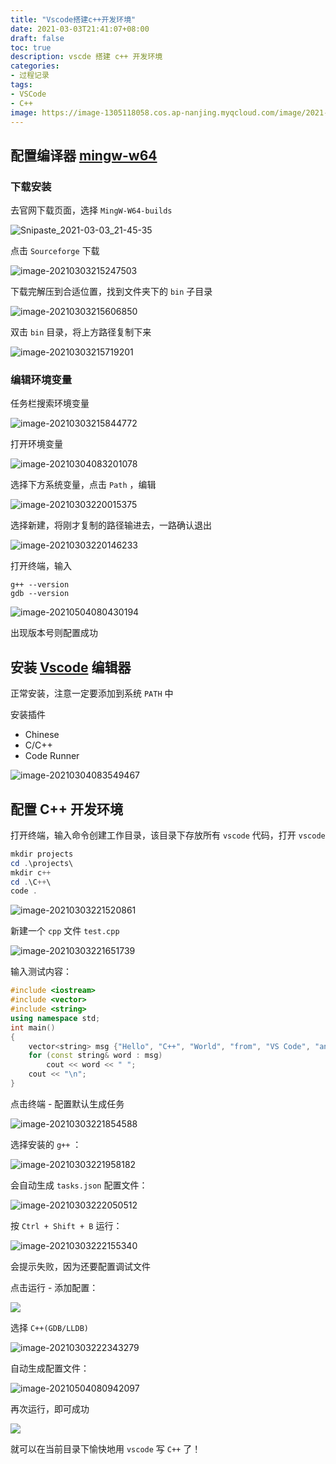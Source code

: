 ```yaml
---
title: "Vscode搭建c++开发环境"
date: 2021-03-03T21:41:07+08:00
draft: false
toc: true
description: vscde 搭建 c++ 开发环境
categories:
- 过程记录
tags:
- VSCode
- C++
image: https://image-1305118058.cos.ap-nanjing.myqcloud.com/image/2021-03-03.jpg
---
```




## 配置编译器 [mingw-w64](http://mingw-w64.org/doku.php/start)



### 下载安装

去官网下载页面，选择 `MingW-W64-builds`

![Snipaste_2021-03-03_21-45-35](https://image-1305118058.cos.ap-nanjing.myqcloud.com/image/Snipaste_2021-03-03_21-45-35.jpg)

点击 `Sourceforge` 下载

![image-20210303215247503](https://image-1305118058.cos.ap-nanjing.myqcloud.com/image/image-20210303215247503.png)

下载完解压到合适位置，找到文件夹下的 `bin` 子目录

![image-20210303215606850](https://image-1305118058.cos.ap-nanjing.myqcloud.com/image/image-20210303215606850.png)

双击 `bin` 目录，将上方路径复制下来

![image-20210303215719201](https://image-1305118058.cos.ap-nanjing.myqcloud.com/image/image-20210303215719201.png)

### 编辑环境变量

任务栏搜索环境变量

![image-20210303215844772](https://image-1305118058.cos.ap-nanjing.myqcloud.com/image/image-20210303215844772.png)

打开环境变量

![image-20210304083201078](https://image-1305118058.cos.ap-nanjing.myqcloud.com/image/image-20210304083201078.png) 

选择下方系统变量，点击 `Path` ，编辑

![image-20210303220015375](https://image-1305118058.cos.ap-nanjing.myqcloud.com/image/image-20210303220015375.png)

选择新建，将刚才复制的路径输进去，一路确认退出

![image-20210303220146233](https://image-1305118058.cos.ap-nanjing.myqcloud.com/image/image-20210303220146233.png)

打开终端，输入

```shell
g++ --version
gdb --version
```

![image-20210504080430194](https://image-1305118058.cos.ap-nanjing.myqcloud.com/image/image-20210504080430194.png)

出现版本号则配置成功

## 安装 [Vscode](https://code.visualstudio.com/docs/?dv=win) 编辑器

正常安装，注意一定要添加到系统 `PATH` 中

安装插件

- Chinese
- C/C++
- Code Runner

![image-20210304083549467](https://image-1305118058.cos.ap-nanjing.myqcloud.com/image/image-20210304083549467.png)

## 配置 C++ 开发环境

打开终端，输入命令创建工作目录，该目录下存放所有 `vscode` 代码，打开 `vscode` 

```powershell
mkdir projects
cd .\projects\
mkdir c++
cd .\C++\
code .
```

![image-20210303221520861](https://image-1305118058.cos.ap-nanjing.myqcloud.com/image/image-20210303221520861.png)

新建一个 `cpp` 文件 `test.cpp`

![image-20210303221651739](https://image-1305118058.cos.ap-nanjing.myqcloud.com/image/image-20210303221651739.png)

输入测试内容：

```c++
#include <iostream>
#include <vector>
#include <string>
using namespace std;
int main()
{
    vector<string> msg {"Hello", "C++", "World", "from", "VS Code", "and the C++ extension!"};
    for (const string& word : msg)
        cout << word << " ";
    cout << "\n";
}
```

点击终端 - 配置默认生成任务

![image-20210303221854588](https://image-1305118058.cos.ap-nanjing.myqcloud.com/image/image-20210303221854588.png)

选择安装的 `g++` ：

![image-20210303221958182](https://image-1305118058.cos.ap-nanjing.myqcloud.com/image/image-20210303221958182.png)

会自动生成 `tasks.json` 配置文件：

![image-20210303222050512](https://image-1305118058.cos.ap-nanjing.myqcloud.com/image/image-20210303222050512.png)

按 `Ctrl + Shift + B` 运行：

![image-20210303222155340](https://image-1305118058.cos.ap-nanjing.myqcloud.com/image/image-20210303222155340.png)

会提示失败，因为还要配置调试文件

点击运行 - 添加配置：

![](https://image-1305118058.cos.ap-nanjing.myqcloud.com/image/image-20210303222313671.png)

选择 `C++(GDB/LLDB)`

![image-20210303222343279](https://image-1305118058.cos.ap-nanjing.myqcloud.com/image/image-20210303222343279.png)

自动生成配置文件：

![image-20210504080942097](https://image-1305118058.cos.ap-nanjing.myqcloud.com/image/image-20210504080942097.png)

再次运行，即可成功

![](https://image-1305118058.cos.ap-nanjing.myqcloud.com/image/image-20210303222515011.png)

就可以在当前目录下愉快地用 `vscode` 写 `C++` 了！

